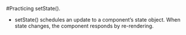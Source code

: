 #Practicing setState().

- setState() schedules an update to a component’s state object. When state changes, the component responds by re-rendering.

